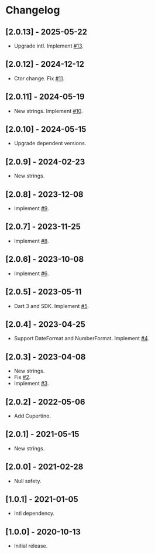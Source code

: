# Changelog

## [2.0.13] - 2025-05-22

* Upgrade intl. Implement [#13](https://github.com/deakjahn/l10n_esperanto/pull/13). 

## [2.0.12] - 2024-12-12

* Ctor change. Fix [#11](https://github.com/deakjahn/l10n_esperanto/issues/11).

## [2.0.11] - 2024-05-19

* New strings. Implement [#10](https://github.com/deakjahn/l10n_esperanto/issues/10).

## [2.0.10] - 2024-05-15

* Upgrade dependent versions.

## [2.0.9] - 2024-02-23

* New strings.

## [2.0.8] - 2023-12-08

* Implement [#9](https://github.com/deakjahn/l10n_esperanto/pull/9).

## [2.0.7] - 2023-11-25

* Implement [#8](https://github.com/deakjahn/l10n_esperanto/pull/8).

## [2.0.6] - 2023-10-08

* Implement [#6](https://github.com/deakjahn/l10n_esperanto/pull/6).

## [2.0.5] - 2023-05-11

* Dart 3 and SDK. Implement [#5](https://github.com/deakjahn/l10n_esperanto/issues/5).

## [2.0.4] - 2023-04-25

* Support DateFormat and NumberFormat. Implement [#4](https://github.com/deakjahn/l10n_esperanto/issues/4).

## [2.0.3] - 2023-04-08

* New strings.
* Fix [#2](https://github.com/deakjahn/l10n_esperanto/issues/2).
* Implement [#3](https://github.com/deakjahn/l10n_esperanto/pull/3).

## [2.0.2] - 2022-05-06

* Add Cupertino.

## [2.0.1] - 2021-05-15

* New strings.

## [2.0.0] - 2021-02-28

* Null safety.

## [1.0.1] - 2021-01-05

* Intl dependency.

## [1.0.0] - 2020-10-13

* Initial release.
